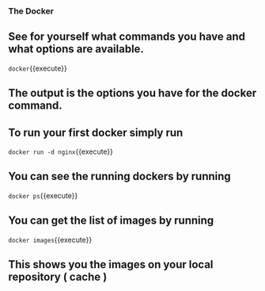 ### The Docker

## See for yourself what commands you have and what options are available.

`docker`{{execute}}

## The output is the options you have for the docker command.

## To run your first docker simply run
`docker run -d nginx`{{execute}}

## You can see the running dockers by running

`docker ps`{{execute}}

## You can get the list of images by running

`docker images`{{execute}}

## This shows you the images on your local repository ( cache )
